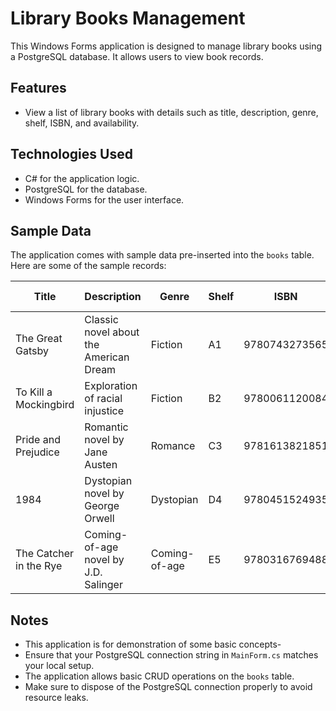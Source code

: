 # Library Books Management

This Windows Forms application is designed to manage library books using a PostgreSQL database. It allows users to view book records.

## Features

- View a list of library books with details such as title, description, genre, shelf, ISBN, and availability.

## Technologies Used

- C# for the application logic.
- PostgreSQL for the database.
- Windows Forms for the user interface.

## Sample Data

The application comes with sample data pre-inserted into the `books` table. Here are some of the sample records:

| Title               | Description                            | Genre         | Shelf | ISBN         | Available to Lend |
|---------------------|----------------------------------------|---------------|-------|--------------|-------------------|
| The Great Gatsby    | Classic novel about the American Dream | Fiction       | A1    | 9780743273565| Yes               |
| To Kill a Mockingbird| Exploration of racial injustice        | Fiction       | B2    | 9780061120084| No                |
| Pride and Prejudice | Romantic novel by Jane Austen          | Romance       | C3    | 9781613821851| Yes               |
| 1984                | Dystopian novel by George Orwell       | Dystopian     | D4    | 9780451524935| Yes               |
| The Catcher in the Rye| Coming-of-age novel by J.D. Salinger | Coming-of-age| E5    | 9780316769488| No                |

## Notes

- This application is for demonstration of some basic concepts-
- Ensure that your PostgreSQL connection string in `MainForm.cs` matches your local setup.
- The application allows basic CRUD operations on the `books` table.
- Make sure to dispose of the PostgreSQL connection properly to avoid resource leaks.
